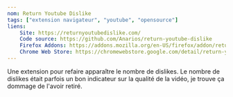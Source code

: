 ```yaml
---
nom: Return Youtube Dislike
tags: ["extension navigateur", "youtube", "opensource"]
liens:
    Site: https://returnyoutubedislike.com/
    Code source: https://github.com/Anarios/return-youtube-dislike
    Firefox Addons: https://addons.mozilla.org/en-US/firefox/addon/return-youtube-dislikes/
    Chrome Web Store: https://chromewebstore.google.com/detail/return-youtube-dislike/gebbhagfogifgggkldgodflihgfeippi
---
```

Une extension pour refaire apparaître le nombre de dislikes. Le nombre de dislikes était parfois un bon indicateur sur la qualité de la vidéo, je trouve ça dommage de l'avoir retiré.